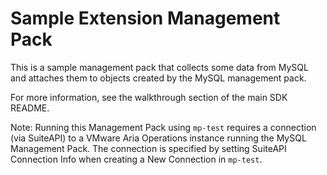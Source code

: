 Sample Extension Management Pack
================================

This is a sample management pack that collects some data from MySQL and attaches them 
to objects created by the MySQL management pack.

For more information, see the walkthrough section of the main SDK README.

Note: Running this Management Pack using `mp-test` requires a connection (via SuiteAPI) 
to a VMware Aria Operations instance running the MySQL Management Pack.  The 
connection is specified by setting SuiteAPI Connection Info when creating a 
New Connection in `mp-test`.
